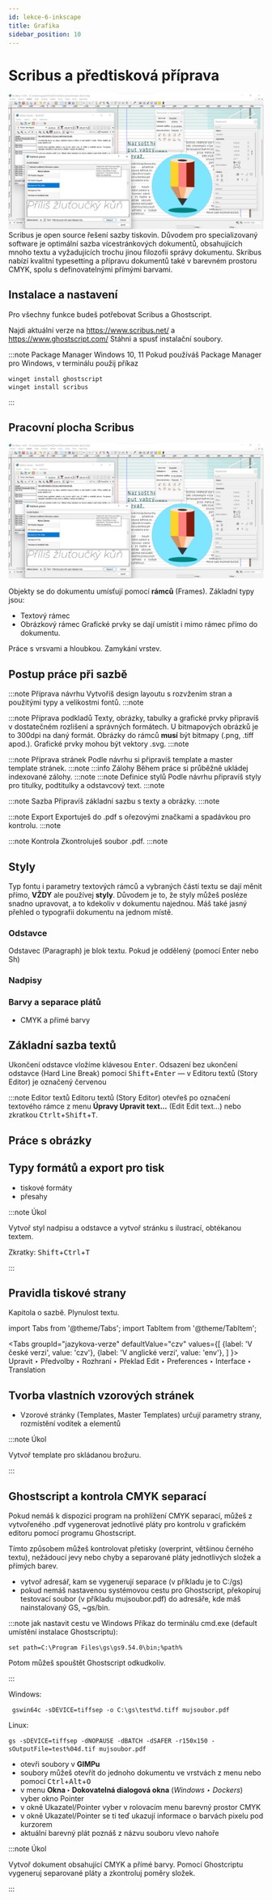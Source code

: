 ```yaml
---
id: lekce-6-inkscape
title: Grafika
sidebar_position: 10
---
```


# Scribus a předtisková příprava
![image](./images/scribus-screen.png)
Scribus je open source řešení sazby tiskovin. Důvodem pro specializovaný software je optimální sazba vícestránkových dokumentů, obsahujících mnoho textu a vyžadujících trochu jinou filozofii správy dokumentu. Skribus nabízí kvalitní typesetting a přípravu dokumentů také v barevném prostoru CMYK, spolu s definovatelnými přímými barvami.

## Instalace a nastavení
Pro všechny funkce budeš potřebovat Scribus a Ghostscript.

Najdi aktuální verze na https://www.scribus.net/ a https://www.ghostscript.com/ Stáhni a spusť instalační soubory.

:::note Package Manager Windows 10, 11
Pokud používáš Package Manager pro Windows, v terminálu použij příkaz

```
winget install ghostscript
winget install scribus
```
:::

## Pracovní plocha Scribus

![image](./images/scribus-screen.png)

Objekty se do dokumentu umísťují pomocí **rámců** (Frames). Základní typy jsou:
- Textový rámec
- Obrázkový rámec
Grafické prvky se dají umístit i mimo rámec přímo do dokumentu.

Práce s vrsvami a hloubkou. Zamykání vrstev.

## Postup práce při sazbě
:::note Příprava návrhu
Vytvoříš design layoutu s rozvžením stran a použitými typy a velikostmi fontů.
:::note

:::note Příprava podkladů
Texty, obrázky, tabulky a grafické prvky připravíš v dostatečném rozlišení a správných formátech. U bitmapových obrázků je to 300dpi na daný formát. Obrázky do rámců **musí** být bitmapy (.png, .tiff apod.). Grafické prvky mohou být vektory .svg.
:::note

:::note Příprava stránek
Podle návrhu si připravíš template a master template stránek.
:::note
:::info Zálohy
Během práce si průběžně ukládej indexované zálohy.
:::note
:::note Definice stylů
Podle návrhu připravíš styly pro titulky, podtitulky a odstavcový text.
:::note

:::note Sazba
Připravíš základní sazbu s texty a obrázky.
:::note

:::note Export
Exportuješ do .pdf s ořezovými značkami a spadávkou pro kontrolu.
:::note

:::note Kontrola
Zkontroluješ soubor .pdf.
:::note

## Styly
Typ fontu i parametry textových rámců a vybraných částí textu se dají měnit přímo, **VŽDY** ale používej **styly**. Důvodem je to, že styly můžeš posléze snadno upravovat, a to kdekoliv v dokumentu najednou. Máš také jasný přehled o typografii dokumentu na jednom místě.

### Odstavce

Odstavec (Paragraph) je blok textu. Pokud je oddělený (pomocí Enter nebo Sh)
### Nadpisy
### Barvy a separace plátů
- CMYK a přímé barvy
## Základní sazba textů
Ukončení odstavce vložíme klávesou <kbd>Enter</kbd>. Odsazení bez ukončení odstavce (Hard Line Break) pomocí <kbd>Shift</kbd>+<kbd>Enter</kbd> — v Editoru textů (Story Editor) je označený červenou

:::note Editor textů
Editoru textů (Story Editor) otevřeš po označení textového rámce z menu **Úpravy Upravit text...** (Edit Edit text...) nebo zkratkou <kbd>Ctrlt</kbd>+<kbd>Shift</kbd>+<kbd>T</kbd>.

## Práce s obrázky

## Typy formátů a export pro tisk
- tiskové formáty
- přesahy

:::note Úkol

Vytvoř styl nadpisu a odstavce a vytvoř stránku s ilustrací, obtékanou textem.

Zkratky:
<kbd>Shift</kbd>+<kbd>Ctrl</kbd>+<kbd>T</kbd>

:::


## Pravidla tiskové strany
Kapitola o sazbě. Plynulost textu.

import Tabs from '@theme/Tabs';
import TabItem from '@theme/TabItem';

<Tabs
  groupId="jazykova-verze"
  defaultValue="czv"
  values={[
    {label: 'V české verzi', value: 'czv'},
    {label: 'V anglické verzi', value: 'env'},
  ]
}>
<TabItem value="czv">Upravit ‣ Předvolby ‣ Rozhraní ‣ Překlad</TabItem>
<TabItem value="env">Edit ‣ Preferences ‣ Interface ‣ Translation</TabItem>
</Tabs>

## Tvorba vlastních vzorových stránek

- Vzorové stránky (Templates, Master Templates) určují parametry strany, rozmístění vodítek a elementů

:::note Úkol

 Vytvoř template pro skládanou brožuru.

:::

## Ghostscript a kontrola CMYK separací

Pokud nemáš k dispozici program na prohlížení CMYK separací, můžeš z vytvořeného .pdf vygenerovat jednotlivé pláty pro kontrolu v grafickém editoru pomocí programu Ghostscript.

Tímto způsobem můžeš kontrolovat přetisky (overprint, většinou černého textu), nežádoucí jevy nebo chyby a separované pláty jednotlivých složek a přímých barev.

- vytvoř adresář, kam se vygenerují separace (v příkladu je to C:/gs)
- pokud nemáš nastavenou systémovou cestu pro Ghostscript, překopíruj testovací soubor (v příkladu mujsoubor.pdf) do adresáře, kde máš nainstalovaný GS, ~gs/bin.

:::note jak nastavit cestu ve Windows
Příkaz do terminálu cmd.exe (default umístění instalace Ghostscriptu):

```
set path=C:\Program Files\gs\gs9.54.0\bin;%path%
```
Potom můžeš spouštět Ghostscript odkudkoliv.

:::

Windows:

```
 gswin64c -sDEVICE=tiffsep -o C:\gs\test%d.tiff mujsoubor.pdf
```

Linux:

```
gs -sDEVICE=tiffsep -dNOPAUSE -dBATCH -dSAFER -r150x150 -sOutputFile=test%04d.tif mujsoubor.pdf
```
- otevři soubory v **GIMPu**
- soubory můžeš otevřít do jednoho dokumentu ve vrstvách z menu nebo pomocí <kbd>Ctrl</kbd>+<kbd>Alt</kbd>+<kbd>O</kbd>
- v menu **Okna ‣ Dokovatelná dialogová okna** (*Windows ‣ Dockers*) vyber okno Pointer
- v okně Ukazatel/Pointer vyber v rolovacím menu barevný prostor CMYK
- v okně Ukazatel/Pointer se ti teď ukazují informace o barvách pixelu pod kurzorem
- aktuální barevný plát poznáš z názvu souboru vlevo nahoře

:::note Úkol

 Vytvoř dokument obsahující CMYK a přímé barvy. Pomocí Ghostcriptu vygeneruj separované pláty a zkontroluj poměry složek.

:::
